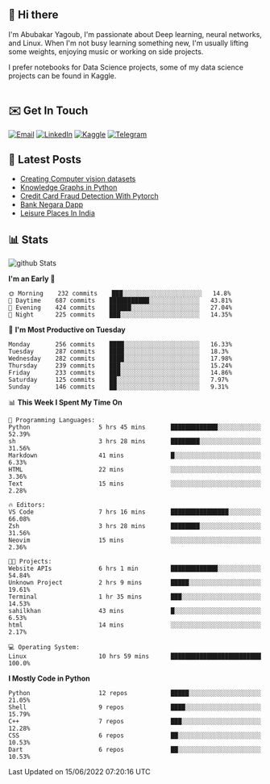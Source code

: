 ## 👋 Hi there

I'm Abubakar Yagoub, I'm passionate about Deep learning, neural networks, and
Linux. When I'm not busy learning something new, I'm usually lifting some
weights, enjoying music or working on side projects.

I prefer notebooks for Data Science projects, some of my data science projects
can be found in Kaggle. <br> <br>

## ✉️ Get In Touch

[![Email](https://img.shields.io/badge/Email-f1f1f1?style=for-the-badge&logo=gmail&logoColor=0f111a)](mailto:hi@blacksuan19.dev)
[![LinkedIn](https://img.shields.io/badge/LinkedIn-0077B5?style=for-the-badge&logo=linkedin&logoColor=white)](https://www.linkedin.com/in/blacksuan19/)
[![Kaggle](https://img.shields.io/badge/Kaggle-5acfff?style=for-the-badge&logo=kaggle&logoColor=white)](http://kaggle.com/abubakaryagob/)
[![Telegram](https://img.shields.io/badge/Telegram-2CA5E0?style=for-the-badge&logo=telegram&logoColor=white)](https://t.me/blacksuan19)

## 📩 Latest Posts

<!-- BLOG-POST-LIST:START -->
- [Creating Computer vision datasets](http://blacksuan19.dev/blog/creating-datasets/)
- [Knowledge Graphs in Python](http://blacksuan19.dev/projects/Knowledge_Graphs/)
- [Credit Card Fraud Detection With Pytorch](http://blacksuan19.dev/projects/credit-card-fraud-detection-with-pytorch/)
- [Bank Negara Dapp](http://blacksuan19.dev/projects/bank-negara/)
- [Leisure Places In India](http://blacksuan19.dev/projects/leisure-places-in-india/)
<!-- BLOG-POST-LIST:END -->

## 📊 Stats

![github Stats](https://github-readme-stats.vercel.app/api?username=blacksuan19&theme=github_dark&show_icons=true&count_private=true&custom_title=Github%20Stats&hide_border=true)

<!--START_SECTION:waka-->
**I'm an Early 🐤** 

```text
🌞 Morning    232 commits    ███░░░░░░░░░░░░░░░░░░░░░░   14.8% 
🌆 Daytime    687 commits    ███████████░░░░░░░░░░░░░░   43.81% 
🌃 Evening    424 commits    ██████░░░░░░░░░░░░░░░░░░░   27.04% 
🌙 Night      225 commits    ███░░░░░░░░░░░░░░░░░░░░░░   14.35%

```
📅 **I'm Most Productive on Tuesday** 

```text
Monday       256 commits    ████░░░░░░░░░░░░░░░░░░░░░   16.33% 
Tuesday      287 commits    ████░░░░░░░░░░░░░░░░░░░░░   18.3% 
Wednesday    282 commits    ████░░░░░░░░░░░░░░░░░░░░░   17.98% 
Thursday     239 commits    ███░░░░░░░░░░░░░░░░░░░░░░   15.24% 
Friday       233 commits    ███░░░░░░░░░░░░░░░░░░░░░░   14.86% 
Saturday     125 commits    ██░░░░░░░░░░░░░░░░░░░░░░░   7.97% 
Sunday       146 commits    ██░░░░░░░░░░░░░░░░░░░░░░░   9.31%

```


📊 **This Week I Spent My Time On** 

```text
💬 Programming Languages: 
Python                   5 hrs 45 mins       █████████████░░░░░░░░░░░░   52.39% 
sh                       3 hrs 28 mins       ████████░░░░░░░░░░░░░░░░░   31.56% 
Markdown                 41 mins             █░░░░░░░░░░░░░░░░░░░░░░░░   6.33% 
HTML                     22 mins             ░░░░░░░░░░░░░░░░░░░░░░░░░   3.36% 
Text                     15 mins             ░░░░░░░░░░░░░░░░░░░░░░░░░   2.28%

🔥 Editors: 
VS Code                  7 hrs 16 mins       ████████████████░░░░░░░░░   66.08% 
Zsh                      3 hrs 28 mins       ████████░░░░░░░░░░░░░░░░░   31.56% 
Neovim                   15 mins             ░░░░░░░░░░░░░░░░░░░░░░░░░   2.36%

🐱‍💻 Projects: 
Website APIs             6 hrs 1 min         █████████████░░░░░░░░░░░░   54.84% 
Unknown Project          2 hrs 9 mins        █████░░░░░░░░░░░░░░░░░░░░   19.61% 
Terminal                 1 hr 35 mins        ███░░░░░░░░░░░░░░░░░░░░░░   14.53% 
sahilkhan                43 mins             █░░░░░░░░░░░░░░░░░░░░░░░░   6.53% 
html                     14 mins             ░░░░░░░░░░░░░░░░░░░░░░░░░   2.17%

💻 Operating System: 
Linux                    10 hrs 59 mins      █████████████████████████   100.0%

```

**I Mostly Code in Python** 

```text
Python                   12 repos            █████░░░░░░░░░░░░░░░░░░░░   21.05% 
Shell                    9 repos             ████░░░░░░░░░░░░░░░░░░░░░   15.79% 
C++                      7 repos             ███░░░░░░░░░░░░░░░░░░░░░░   12.28% 
CSS                      6 repos             ██░░░░░░░░░░░░░░░░░░░░░░░   10.53% 
Dart                     6 repos             ██░░░░░░░░░░░░░░░░░░░░░░░   10.53%

```



 Last Updated on 15/06/2022 07:20:16 UTC
<!--END_SECTION:waka-->
